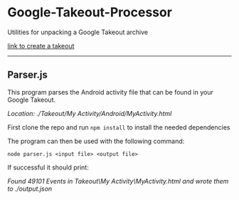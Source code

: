 # Google-Takeout-Processor
Utilities for unpacking a Google Takeout archive

[link to create a takeout](https://takeout.google.com/settings/takeout "Download your data")

---
## Parser.js
This program parses the Android activity file that can be found in your Google Takeout.

*Location: ./Takeout/My Activity/Android/MyActivity.html*

First clone the repo and run ```npm install```  to install the needed dependencies

The program can then be used with the following command:

```node parser.js <input file> <output file>```

 If successful it should print:
 
 *Found 49101 Events in Takeout\My Activity\MyActivity.html and wrote them to ./output.json*
 
